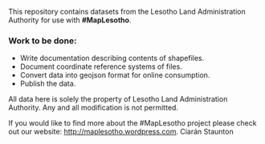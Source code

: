 This repository contains datasets from the Lesotho Land Administration Authority for use with **#MapLesotho**.

### Work to be done:
- Write documentation describing contents of shapefiles.
- Document coordinate reference systems of files.
- Convert data into geojson format for online consumption.
- Publish the data.

All data here is solely the property of Lesotho Land Administration Authority. Any and all modification is not permitted.

If you would like to find more about the #MapLesotho project please check out our website: http://maplesotho.wordpress.com.
Ciarán Staunton
